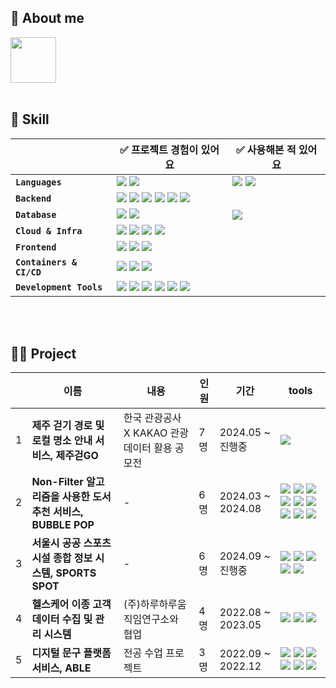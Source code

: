 ## 👼 About me



<a href="https://happindex.tistory.com/" >
<img src="https://img.shields.io/badge/Blog-D62300?style=flat-square&logo=tistory&logoColor=white" width="73"/>
</a>
</div>
<br>
<br>


## 🔧 Skill

||✅ 프로젝트 경험이 있어요| ✅ 사용해본 적 있어요|
|---|---|---|
|**`Languages`**|<img src="https://img.shields.io/badge/java-FF8800?style=flat-square&logo=openjdk&logoColor=white"/> <img src="https://img.shields.io/badge/javascript-F7DF1E?style=flat-square&logo=javascript&logoColor=white"/>|<img src="https://img.shields.io/badge/python-3776AB?style=flat-square&logo=python&logoColor=white"/> <img src="https://img.shields.io/badge/R-276DC3?style=flat-square&logo=r&logoColor=white"/>|
|**`Backend`**|<img src="https://img.shields.io/badge/node.js-339933?style=flat-square&logo=nodedotjs&logoColor=white"/> <img src="https://img.shields.io/badge/spring-6DB33F?style=flat-square&logo=spring&logoColor=white"/> <img src="https://img.shields.io/badge/SpringBoot-6DB33F?style=flat-square&logo=springboot&logoColor=white"/> <img src="https://img.shields.io/badge/Spring Security-6DB33F?style=flat-square&logo=springsecurity&logoColor=white"/> <img src="https://img.shields.io/badge/Spring Data JPA-6DB33F?style=flat-square&logo=Spring JPA&logoColor=white"/> <img src="https://img.shields.io/badge/JSP-494649?style=flat-square&logo=jsp&logoColor=white"/> ||
|**`Database`**| <img src="https://img.shields.io/badge/MySQL-4479A1?style=flat-square&logo=mysql&logoColor=white"/> <img src="https://img.shields.io/badge/MongoDB-47A248?style=flat-square&logo=mongodb&logoColor=white"/>| <img src="https://img.shields.io/badge/Oracle-F80000?style=flat-square&logo=oracle&logoColor=white"/>|
|**`Cloud & Infra`**|<img src="https://img.shields.io/badge/Amazon EC2-FF9900?style=flat-square&logo=amazonec2&logoColor=white"/> <img src="https://img.shields.io/badge/Amazon S3-569A31?style=flat-square&logo=amazons3&logoColor=white"/> <img src="https://img.shields.io/badge/Amazon RDS-527FFF?style=flat-square&logo=amazonrds&logoColor=white"/> <img src="https://img.shields.io/badge/Ubuntu-E95420?style=flat-square&logo=ubuntu&logoColor=white"/>||
|**`Frontend`**| <img src="https://img.shields.io/badge/HTML5-3366CC?style=flat-square&logo=HTML5&logoColor=white"/> <img src="https://img.shields.io/badge/CSS3-F43059?style=flat-square&logo=css3&logoColor=white"/> <img src="https://img.shields.io/badge/EJS-F7DF1E?style=flat-square&logo=ejs&logoColor=white"/>||
|**`Containers & CI/CD`**| <img src="https://img.shields.io/badge/Docker-2496ED?style=flat-square&logo=docker&logoColor=white"/> <img src="https://img.shields.io/badge/Docker Hub-02A8EF?style=flat-square&logo=docker&logoColor=white"/> <img src="https://img.shields.io/badge/Github Actions-2088FF?style=flat-square&logo=githubactions&logoColor=white"/> ||
|**`Development Tools`**| <img src="https://img.shields.io/badge/Eclipse IDE-2C2255?style=flat-square&logo=eclipseide&logoColor=white"/> <img src="https://img.shields.io/badge/Intellij IDEA-004088?style=flat-square&logo=intellijidea&logoColor=white"/> <img src="https://img.shields.io/badge/VScode-007ACC?style=flat-square&logo=visualstudiocode&logoColor=white"/> <img src="https://img.shields.io/badge/Postman-FF6C37?style=flat-square&logo=postman&logoColor=white"/> <img src="https://img.shields.io/badge/Jupyter Notebook-F7DF1E?style=flat-square&logo=jupyter&logoColor=white"/>  <img src="https://img.shields.io/badge/RStudio IDE-75AADB?style=flat-square&logo=rstudioide&logoColor=white"/>||

<br>
<br>

## 👩‍💻 Project

||이름|내용|인원|기간|tools|
|---|---|---|---|---|---|
|1|**제주 걷기 경로 및 로컬 명소 안내 서비스, 제주걷GO** |한국 관광공사 X KAKAO 관광 데이터 활용 공모전| 7명| 2024.05 ~ 진행중|  <img src="https://img.shields.io/badge/spring-6DB33F?style=flat-square&logo=spring&logoColor=white"/>|
|2|**Non-Filter 알고리즘을 사용한 도서 추천 서비스, BUBBLE POP**|-|6명|2024.03 ~ 2024.08|<img src="https://img.shields.io/badge/spring-6DB33F?style=flat-square&logo=spring&logoColor=white"/> <img src="https://img.shields.io/badge/MySQL-4479A1?style=flat-square&logo=mysql&logoColor=white"/>  <img src="https://img.shields.io/badge/Amazon EC2-FF9900?style=flat-square&logo=amazonec2&logoColor=white"/> <img src="https://img.shields.io/badge/Amazon S3-569A31?style=flat-square&logo=amazons3&logoColor=white"/> <img src="https://img.shields.io/badge/Amazon RDS-527FFF?style=flat-square&logo=amazonrds&logoColor=white"/> <img src="https://img.shields.io/badge/Ubuntu-E95420?style=flat-square&logo=ubuntu&logoColor=white"/>   <img src="https://img.shields.io/badge/Docker-2496ED?style=flat-square&logo=docker&logoColor=white"/> <img src="https://img.shields.io/badge/Docker Hub-02A8EF?style=flat-square&logo=docker&logoColor=white"/> <img src="https://img.shields.io/badge/Github Actions-2088FF?style=flat-square&logo=githubactions&logoColor=white"/>|
|3|**서울시 공공 스포츠 시설 종합 정보 시스템, SPORTS SPOT**|-|6명|2024.09 ~ 진행중|<img src="https://img.shields.io/badge/JSP-494649?style=flat-square&logo=jsp&logoColor=white"/> <img src="https://img.shields.io/badge/MySQL-4479A1?style=flat-square&logo=mysql&logoColor=white"/>  <img src="https://img.shields.io/badge/HTML5-3366CC?style=flat-square&logo=HTML5&logoColor=white"/> <img src="https://img.shields.io/badge/CSS3-F43059?style=flat-square&logo=css3&logoColor=white"/> <img src="https://img.shields.io/badge/javascript-F7DF1E?style=flat-square&logo=javascript&logoColor=white"/>|
|4|**헬스케어 이종 고객 데이터 수집 및 관리 시스템**|(주)하루하루움직임연구소와 협업|4명|2022.08 ~ 2023.05| <img src="https://img.shields.io/badge/node.js-339933?style=flat-square&logo=nodedotjs&logoColor=white"/> <img src="https://img.shields.io/badge/MongoDB-47A248?style=flat-square&logo=mongodb&logoColor=white"/> <img src="https://img.shields.io/badge/Amazon EC2-FF9900?style=flat-square&logo=amazonec2&logoColor=white"/> |
|5|**디지털 문구 플랫폼 서비스, ABLE**|전공 수업 프로젝트|3명|2022.09 ~ 2022.12|<img src="https://img.shields.io/badge/node.js-339933?style=flat-square&logo=nodedotjs&logoColor=white"/> <img src="https://img.shields.io/badge/MySQL-4479A1?style=flat-square&logo=mysql&logoColor=white"/>  <img src="https://img.shields.io/badge/HTML5-3366CC?style=flat-square&logo=HTML5&logoColor=white"/> <img src="https://img.shields.io/badge/CSS3-F43059?style=flat-square&logo=css3&logoColor=white"/> <img src="https://img.shields.io/badge/EJS-F7DF1E?style=flat-square&logo=ejs&logoColor=white"/> <img src="https://img.shields.io/badge/Amazon EC2-FF9900?style=flat-square&logo=amazonec2&logoColor=white"/> | |
